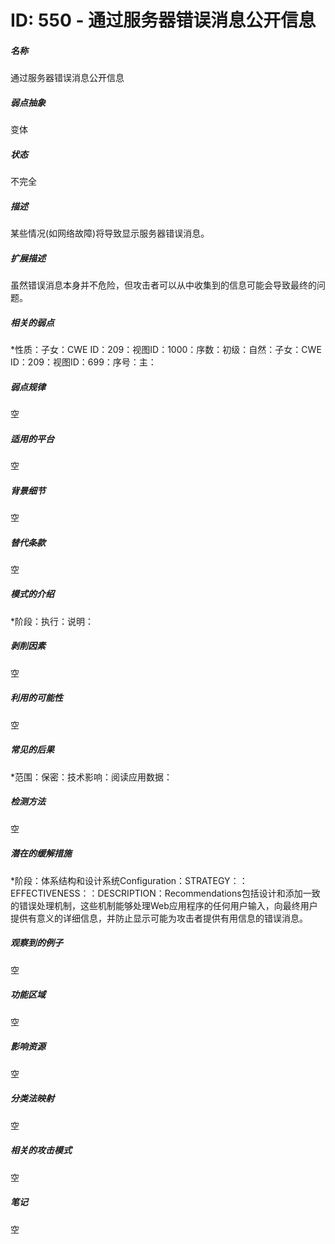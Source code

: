 # ID: 550 - 通过服务器错误消息公开信息
<h5>名称</h5>通过服务器错误消息公开信息
<h5>弱点抽象</h5>变体
<h5>状态</h5>不完全
<h5>描述</h5>某些情况(如网络故障)将导致显示服务器错误消息。
<h5>扩展描述</h5>虽然错误消息本身并不危险，但攻击者可以从中收集到的信息可能会导致最终的问题。
<h5>相关的弱点</h5>*性质：子女：CWE ID：209：视图ID：1000：序数：初级：自然：子女：CWE ID：209：视图ID：699：序号：主：
<h5>弱点规律</h5>空
<h5>适用的平台</h5>空
<h5>背景细节</h5>空
<h5>替代条款</h5>空
<h5>模式的介绍</h5>*阶段：执行：说明：
<h5>剥削因素</h5>空
<h5>利用的可能性</h5>空
<h5>常见的后果</h5>*范围：保密：技术影响：阅读应用数据：
<h5>检测方法</h5>空
<h5>潜在的缓解措施</h5>*阶段：体系结构和设计系统Configuration：STRATEGY：：EFFECTIVENESS：：DESCRIPTION：Recommendations包括设计和添加一致的错误处理机制，这些机制能够处理Web应用程序的任何用户输入，向最终用户提供有意义的详细信息，并防止显示可能为攻击者提供有用信息的错误消息。
<h5>观察到的例子</h5>空
<h5>功能区域</h5>空
<h5>影响资源</h5>空
<h5>分类法映射</h5>空
<h5>相关的攻击模式</h5>空
<h5>笔记</h5>空

